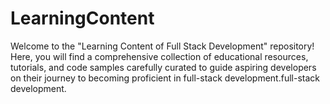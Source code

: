 # LearningContent
Welcome to the "Learning Content of Full Stack Development" repository! Here, you will find a comprehensive collection of educational resources, tutorials, and code samples carefully curated to guide aspiring developers on their journey to becoming proficient in full-stack development.full-stack development.
